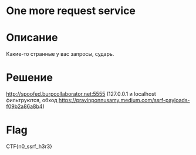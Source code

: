 # One more request service
# Описание
Какие-то странные у вас запросы, сударь.
# Решение
http://spoofed.burpcollaborator.net:5555 (127.0.0.1 и localhost фильтруются, обход https://pravinponnusamy.medium.com/ssrf-payloads-f09b2a86a8b4)
# Flag
CTF{n0_ssrf_h3r3}